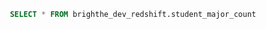 ```sql student_major_count
 SELECT * FROM brighthe_dev_redshift.student_major_count
 ```
 
 <BarC
     data={student_major_count}
     x=major
     y=student_count
     type=grouped
     labels=true
     color="#1f77b4"
     height=400
     xLabel="Major"
     yLabel="Number of Students"
     title="Distribution of Students by Major"
 />
